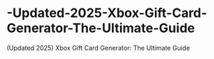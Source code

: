 # -Updated-2025-Xbox-Gift-Card-Generator-The-Ultimate-Guide
(Updated 2025) Xbox Gift Card Generator: The Ultimate Guide
